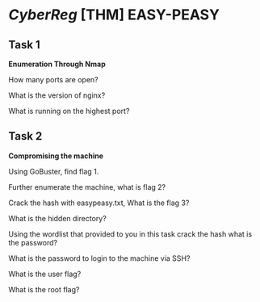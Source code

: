# *CyberReg* [THM] EASY-PEASY
## Task 1 ##
**Enumeration Through Nmap**

How many ports are open?

What is the version of nginx?

What is running on the highest port?

## Task 2 ##

**Compromising the machine**

Using GoBuster, find flag 1.

Further enumerate the machine, what is flag 2?

Crack the hash with easypeasy.txt, What is the flag 3?

What is the hidden directory?

Using the wordlist that provided to you in this task crack the hash
what is the password?

What is the password to login to the machine via SSH?

What is the user flag?

What is the root flag?

